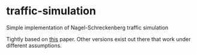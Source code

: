 # traffic-simulation
Simple implementation of Nagel-Schreckenberg traffic simulation

Tightly based on [this](https://course-resources.minerva.kgi.edu/uploaded_files/mke/YpqvNV/nagel-schreckenberg.pdf) paper. Other versions exist out there that work under different assumptions.
